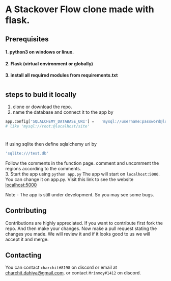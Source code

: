 # A Stackover Flow clone made with flask.

## Prerequisites
#### 1. python3 on windows or linux.
#### 2. Flask (virtual environment or globally)
#### 3. install all required modules from requirements.txt

#

## steps to buld it locally 
1. clone or download the repo.
2. name the database and connect it to the app by  
```python
app.config['SQLALCHEMY_DATABASE_URI'] =   'mysql://username:password@localhost/db_name' 
# like 'mysql://root:@localhost/site' 
```
#

If using sqlite then define sqlalchemy uri by 
```bash
'sqlite:///test.db'
``` 
Follow the comments in the function page. 
comment and uncomment the regions according to the comments. 
<br>3. Start the app using `python app.py` The app will start on `localhost:5000`. You can change it on app.py. Visit this link to see the website [localhost:5000](localhost:5000)

Note - The app is still under development. So you may see some bugs.
## Contributing
Contributions are highly appreciated. If you want to contribute first fork the repo. And then make your changes. Now make a pull request stating the changes you made. We will review it and if it looks good to us we will accept it and merge.
## Contacting
You can contact `charchit#8198` on discord or email at charchit.dahiya@gmail.com.
or contact `Mrinmoy#1412` on discord.
